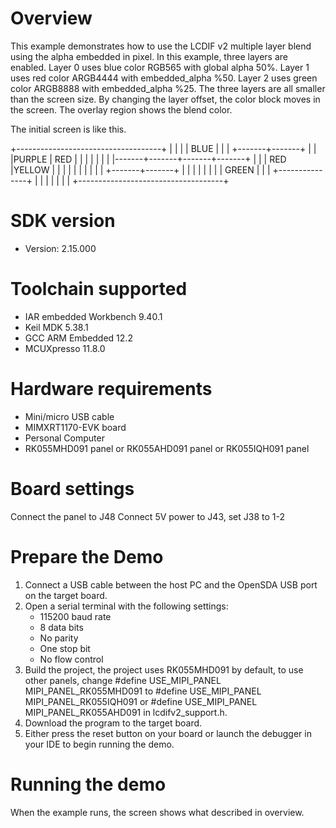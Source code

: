 Overview
========
This example demonstrates how to use the LCDIF v2 multiple layer blend using
the alpha embedded in pixel.
In this example, three layers are enabled. Layer 0 uses blue color RGB565 with
global alpha 50%. Layer 1 uses red color ARGB4444 with embedded_alpha %50.
Layer 2 uses green color ARGB8888 with embedded_alpha %25. The three layers are
all smaller than the screen size. By changing the layer offset, the color block
moves in the screen. The overlay region shows the blend color.

The initial screen is like this.

+------------------------------------+
|               |                    |
|  BLUE         |                    |
|       +-------+-------+            |
|       |PURPLE | RED   |            |
|       |       |       |            |
|-------+-------+-------+-------+    |
|       | RED   |YELLOW |       |    |
|       |       |       |       |    |
|       +-------+-------+       |    |
|               |               |    |
|               |     GREEN     |    |
|               +---------------+    |
|                                    |
|                                    |
|                                    |
+------------------------------------+

SDK version
===========
- Version: 2.15.000

Toolchain supported
===================
- IAR embedded Workbench  9.40.1
- Keil MDK  5.38.1
- GCC ARM Embedded  12.2
- MCUXpresso  11.8.0

Hardware requirements
=====================
- Mini/micro USB cable
- MIMXRT1170-EVK board
- Personal Computer
- RK055MHD091 panel or RK055AHD091 panel or RK055IQH091 panel

Board settings
==============
Connect the panel to J48
Connect 5V power to J43, set J38 to 1-2

Prepare the Demo
================
1.  Connect a USB cable between the host PC and the OpenSDA USB port on the target board.
2.  Open a serial terminal with the following settings:
    - 115200 baud rate
    - 8 data bits
    - No parity
    - One stop bit
    - No flow control
3.  Build the project, the project uses RK055MHD091 by default, to use other panels,
    change
    #define USE_MIPI_PANEL MIPI_PANEL_RK055MHD091
    to
    #define USE_MIPI_PANEL MIPI_PANEL_RK055IQH091
    or
    #define USE_MIPI_PANEL MIPI_PANEL_RK055AHD091
    in lcdifv2_support.h.
3.  Download the program to the target board.
4.  Either press the reset button on your board or launch the debugger in your IDE to begin running the demo.

Running the demo
================
When the example runs, the screen shows what described in overview.
